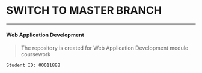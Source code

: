 # SWITCH TO MASTER BRANCH
 -------
#### Web Application Development

> The repository is created for Web Application Development module coursework

`
Student ID: 00011888
`
